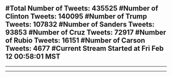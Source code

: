 #Total Number of Tweets: 435525 
#Number of Clinton Tweets: 140095
#Number of Trump Tweets: 107832
#Number of Sanders Tweets: 93853
#Number of Cruz Tweets: 72917
#Number of Rubio Tweets: 16151
#Number of Carson Tweets: 4677
#Current Stream Started at Fri Feb 12 00:58:01 MST
---
---
---
